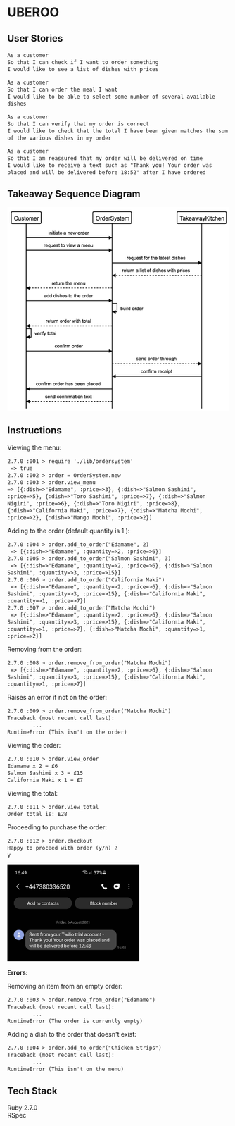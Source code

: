 # UBEROO

User Stories
-----
```
As a customer
So that I can check if I want to order something
I would like to see a list of dishes with prices
```
```
As a customer
So that I can order the meal I want
I would like to be able to select some number of several available dishes
```
```
As a customer
So that I can verify that my order is correct
I would like to check that the total I have been given matches the sum of the various dishes in my order
```
```
As a customer
So that I am reassured that my order will be delivered on time
I would like to receive a text such as "Thank you! Your order was placed and will be delivered before 18:52" after I have ordered
```

Takeaway Sequence Diagram
-----
![screenshot](./images/takeaway_sequence.png)

Instructions
------------------
Viewing the menu:

```
2.7.0 :001 > require './lib/ordersystem'
 => true
2.7.0 :002 > order = OrderSystem.new
2.7.0 :003 > order.view_menu
=> [{:dish=>"Edamame", :price=>3}, {:dish=>"Salmon Sashimi", :price=>5}, {:dish=>"Toro Sashimi", :price=>7}, {:dish=>"Salmon Nigiri", :price=>6}, {:dish=>"Toro Nigiri", :price=>8}, {:dish=>"California Maki", :price=>7}, {:dish=>"Matcha Mochi", :price=>2}, {:dish=>"Mango Mochi", :price=>2}]
 ```

 Adding to the order (default quantity is 1 ):
 ```
 2.7.0 :004 > order.add_to_order("Edamame", 2)
  => [{:dish=>"Edamame", :quantity=>2, :price=>6}]
 2.7.0 :005 > order.add_to_order("Salmon Sashimi", 3)
  => [{:dish=>"Edamame", :quantity=>2, :price=>6}, {:dish=>"Salmon Sashimi", :quantity=>3, :price=>15}]
 2.7.0 :006 > order.add_to_order("California Maki")
  => [{:dish=>"Edamame", :quantity=>2, :price=>6}, {:dish=>"Salmon Sashimi", :quantity=>3, :price=>15}, {:dish=>"California Maki", :quantity=>1, :price=>7}]
 2.7.0 :007 > order.add_to_order("Matcha Mochi")
  => [{:dish=>"Edamame", :quantity=>2, :price=>6}, {:dish=>"Salmon Sashimi", :quantity=>3, :price=>15}, {:dish=>"California Maki", :quantity=>1, :price=>7}, {:dish=>"Matcha Mochi", :quantity=>1, :price=>2}]
 ```

Removing from the order:
```
2.7.0 :008 > order.remove_from_order("Matcha Mochi")
 => [{:dish=>"Edamame", :quantity=>2, :price=>6}, {:dish=>"Salmon Sashimi", :quantity=>3, :price=>15}, {:dish=>"California Maki", :quantity=>1, :price=>7}]
```

Raises an error if not on the order:
```
2.7.0 :009 > order.remove_from_order("Matcha Mochi")
Traceback (most recent call last):
        ...
RuntimeError (This isn't on the order)
```

Viewing the order:
```
2.7.0 :010 > order.view_order
Edamame x 2 = £6
Salmon Sashimi x 3 = £15
California Maki x 1 = £7
```

Viewing the total:
```
2.7.0 :011 > order.view_total
Order total is: £28
```

Proceeding to purchase the order:
```
2.7.0 :012 > order.checkout
Happy to proceed with order (y/n) ?
y
```

<img src="https://github.com/francescoFH/uberoo/blob/main/images/twilio_text.png" width="300">

**Errors:**

Removing an item from an empty order:
```
2.7.0 :003 > order.remove_from_order("Edamame")
Traceback (most recent call last):
        ...
RuntimeError (The order is currently empty)
```

Adding a dish to the order that doesn't exist:
```
2.7.0 :004 > order.add_to_order("Chicken Strips")
Traceback (most recent call last):
        ...
RuntimeError (This isn't on the menu)
```

Tech Stack
------------------
Ruby 2.7.0  
RSpec
